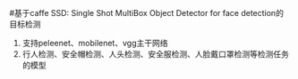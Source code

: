 #基于caffe SSD: Single Shot MultiBox Object Detector for face detection的目标检测
1. 支持peleenet、mobilenet、vgg主干网络
2. 行人检测、安全帽检测、人头检测、安全服检测、人脸戴口罩检测等检测任务的模型
